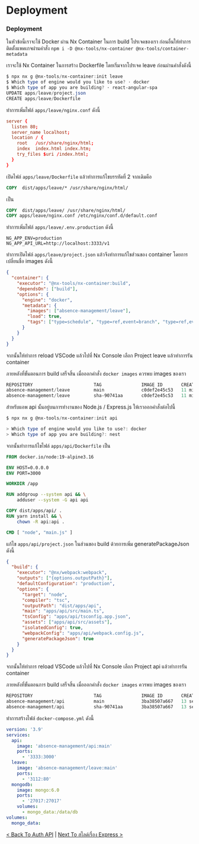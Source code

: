 # Deployment

### Deployment

ในหัวข้อนี้เราจะใช้ Docker ผ่าน Nx Container ในการ build โปรเจคของเรา ก่อนอื่นให้ทำการติดตั้งแพคเกจผ่านคำสั่ง `npm i -D @nx-tools/nx-container @nx-tools/container-metadata`

เราจะใช้ Nx Container ในการสร้าง Dockerfile โดยเริ่มจากโปรเจค leave ก่อนผ่านคำสั่งดังนี้

```powershell
$ npx nx g @nx-tools/nx-container:init leave
$ Which type of engine would you like to use? · docker
$ Which type of app you are building? · react-angular-spa
UPDATE apps/leave/project.json
CREATE apps/leave/Dockerfile
```

ทำการเพิ่มไฟล์ `apps/leave/nginx.conf` ดังนี้

```conf
server {
  listen 80;
  server_name localhost;
  location / {
    root   /usr/share/nginx/html;
    index  index.html index.htm;
    try_files $uri /index.html;
  }
}
```

เปิดไฟล์ `apps/leave/Dockerfile` แล้วทำการแก้ไขบรรทัดที่ 2 จากเดิมคือ

```Dockerfile
COPY  dist/apps/leave/* /usr/share/nginx/html/
```

เป็น

```Dockerfile
COPY  dist/apps/leave/ /usr/share/nginx/html/
COPY apps/leave/nginx.conf /etc/nginx/conf.d/default.conf
```

ทำการเพิ่มไฟล์ `apps/leave/.env.production` ดังนี้

```dotenv
NG_APP_ENV=production
NG_APP_API_URL=http://localhost:3333/v1
```

ทำการเปิดไฟล์ `apps/leave/project.json` แล้วจึงทำการแก้ไขส่วนของ container โดยการเปลี่ยนชื่อ images ดังนี้

```json
{
  "container": {
    "executor": "@nx-tools/nx-container:build",
    "dependsOn": ["build"],
    "options": {
      "engine": "docker",
      "metadata": {
        "images": ["absence-management/leave"],
        "load": true,
        "tags": ["type=schedule", "type=ref,event=branch", "type=ref,event=tag", "type=ref,event=pr", "type=sha,prefix=sha-"]
      }
    }
  }
}
```

จากนั้นให้ทำการ reload VSCode แล้วไปที่ Nx Console เลือก Project leave แล้วทำการรัน container

ภายหลังที่ขั้นตอนการ build เสร็จสิ้น เมื่อออกคำสั่ง `docker images` ควรพบ images ของเรา

```powershell
REPOSITORY                       TAG               IMAGE ID       CREATED          SIZE
absence-management/leave         main              c0def2e45c53   11 minutes ago   41.6MB
absence-management/leave         sha-90741aa       c0def2e45c53   11 minutes ago   41.6MB
```

สำหรับแอพ api นั้นอยู่บนการทำงานของ Node.js / Express.js ให้เราออกคำสั่งต่อไปนี้

```powershell
$ npx nx g @nx-tools/nx-container:init api

> Which type of engine would you like to use?: docker
> Which type of app you are building?: nest
```

จากนั้นทำการแก้ไขไฟล์ `apps/api/Dockerfile` เป็น

```dockerfile
FROM docker.io/node:19-alpine3.16

ENV HOST=0.0.0.0
ENV PORT=3000

WORKDIR /app

RUN addgroup --system api && \
    adduser --system -G api api

COPY dist/apps/api/ .
RUN yarn install && \
    chown -R api:api .

CMD [ "node", "main.js" ]
```

แก้ไข `apps/api/project.json` ในส่วนของ build ด้วยการเพิ่ม generatePackageJson ดังนี้

```json
{
  "build": {
    "executor": "@nx/webpack:webpack",
    "outputs": ["{options.outputPath}"],
    "defaultConfiguration": "production",
    "options": {
      "target": "node",
      "compiler": "tsc",
      "outputPath": "dist/apps/api",
      "main": "apps/api/src/main.ts",
      "tsConfig": "apps/api/tsconfig.app.json",
      "assets": ["apps/api/src/assets"],
      "isolatedConfig": true,
      "webpackConfig": "apps/api/webpack.config.js",
      "generatePackageJson": true
    }
  }
}
```

จากนั้นให้ทำการ reload VSCode แล้วไปที่ Nx Console เลือก Project api แล้วทำการรัน container

ภายหลังที่ขั้นตอนการ build เสร็จสิ้น เมื่อออกคำสั่ง `docker images` ควรพบ images ของเรา

```powershell
REPOSITORY                       TAG               IMAGE ID       CREATED          SIZE
absence-management/api           main              3ba38507a667   13 seconds ago   177MB
absence-management/api           sha-90741aa       3ba38507a667   13 seconds ago   177MB
```

ทำการสร้างไฟล์ `docker-compose.yml` ดังนี้

```yml
version: '3.9'
services:
  api:
    image: 'absence-management/api:main'
    ports:
      - '3333:3000'
  leave:
    image: 'absence-management/leave:main'
    ports:
      - '3112:80'
  mongodb:
    image: mongo:6.0
    ports:
      - '27017:27017'
    volumes:
      - mongo_data:/data/db
volumes:
  mongo_data:
```

[&lt; Back To Auth API](Auth-API.md) | [Next To สไลด์เรื่อง Express &gt; ](Slide-Express.md)
